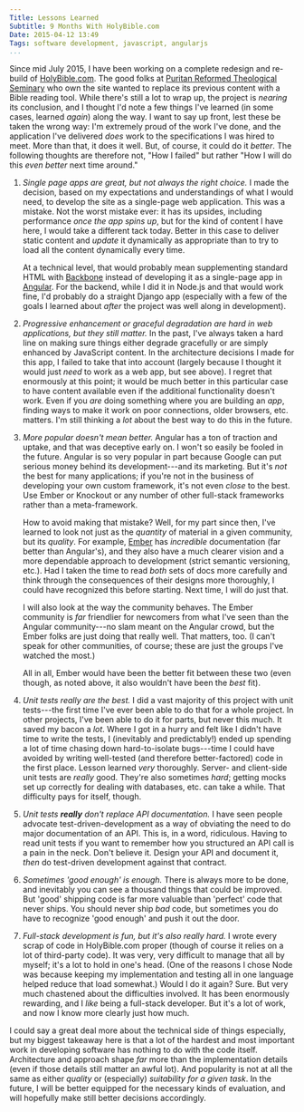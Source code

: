 ```yaml
---
Title: Lessons Learned
Subtitle: 9 Months With HolyBible.com
Date: 2015-04-12 13:49
Tags: software development, javascript, angularjs
...
```


Since mid July 2015, I have been working on a complete redesign and re-build of
[HolyBible.com]. The good folks at [Puritan Reformed Theological Seminary] who
own the site wanted to replace its previous content with a Bible reading tool.
While there's still a lot to wrap up, the project is *nearing* its conclusion,
and I thought I'd note a few things I've learned (in some cases, learned
*again*) along the way. I want to say up front, lest these be taken the wrong
way: I'm extremely proud of the work I've done, and the application I've
delivered *does* work to the specifications I was hired to meet. More than that,
it does it well. But, of course, it could do it *better*. The following thoughts
are therefore not, "How I failed" but rather "How I will do this *even better*
next time around."

[HolyBible.com]: //holybible.com
[Puritan Reformed Theological Seminary]: //prts.edu

 1. *Single page apps are great, but not always the right choice.* I made the
    decision, based on my expectations and understandings of what I would need,
    to develop the site as a single-page web application. This was a mistake.
    Not the worst mistake ever: it has its upsides, including performance *once
    the app spins up*, but for the kind of content I have here, I would take a
    different tack today. Better in this case to deliver static content and
    *update* it dynamically as appropriate than to try to load all the content
    dynamically every time.

    At a technical level, that would probably mean supplementing standard HTML
    with [Backbone] instead of developing it as a single-page app in [Angular].
    For the backend, while I did it in Node.js and that would work fine, I'd
    probably do a straight Django app (especially with a few of the goals I
    learned about *after* the project was well along in development).

 2. *Progressive enhancement or graceful degradation are hard in web
    applications, but they still matter.* In the past, I've always taken a hard
    line on making sure things either degrade gracefully or are simply enhanced
    by JavaScript content. In the architecture decisions I made for this app, I
    failed to take that into account (largely because I thought it would just
    *need* to work as a web app, but see above). I regret that enormously at
    this point; it would be much better in this particular case to have content
    available even if the additional functionality doesn't work. Even if you
    *are* doing something where you are building an *app*, finding ways to make
    it work on poor connections, older browsers, etc. matters. I'm still
    thinking a *lot* about the best way to do this in the future.

 3. *More popular doesn't mean better.* Angular has a ton of traction and
    uptake, and that was deceptive early on. I won't so easily be fooled in the
    future. Angular is so very popular in part because Google can put serious
    money behind its development---and its marketing. But it's *not* the best
    for many applications; if you're not in the business of developing your own
    custom framework, it's not even *close* to the best. Use Ember or Knockout
    or any number of other full-stack frameworks rather than a meta-framework.

    How to avoid making that mistake? Well, for my part since then, I've learned
    to look not just as the *quantity* of material in a given community, but its
    *quality*. For example, [Ember] has *incredible* documentation (far better
    than Angular's), and they also have a much clearer vision and a more
    dependable approach to development (strict semantic versioning, etc.). Had I
    taken the time to read *both* sets of docs more carefully and think through
    the consequences of their designs more thoroughly, I could have recognized
    this before starting. Next time, I will do just that.

    I will also look at the way the community behaves. The Ember community is
    *far* friendlier for newcomers from what I've seen than the Angular
    community---no slam meant on the Angular crowd, but the Ember folks are just
    doing that really well. That matters, too. (I can't speak for other
    communities, of course; these are just the groups I've watched the most.)

    All in all, Ember would have been the better fit between these two (even
    though, as noted above, it also wouldn't have been the *best* fit).

 4. *Unit tests really are the best.* I did a vast majority of this project with
    unit tests---the first time I've ever been able to do that for a whole
    project. In other projects, I've been able to do it for parts, but never
    this much. It saved my bacon a *lot*. Where I got in a hurry and felt like I
    didn't have time to write the tests, I (inevitably and predictably!) ended
    up spending a lot of time chasing down hard-to-isolate bugs---time I could
    have avoided by writing well-tested (and therefore better-factored) code in
    the first place. Lesson learned *very* thoroughly. Server- and client-side
    unit tests are *really* good. They're also sometimes *hard*; getting mocks
    set up correctly for dealing with databases, etc. can take a while. That
    difficulty pays for itself, though.

 5. *Unit tests **really** don't replace API documentation.* I have seen people
    advocate test-driven-development as a way of obviating the need to do major
    documentation of an API. This is, in a word, ridiculous. Having to read unit
    tests if you want to remember how you structured an API call is a pain in
    the neck. Don't believe it. Design your API and document it, *then* do
    test-driven development against that contract.

 6. *Sometimes 'good enough' is enough.* There is always more to be done, and
    inevitably you can see a thousand things that could be improved. But 'good'
    shipping code is far more valuable than 'perfect' code that never ships. You
    should never ship *bad* code, but sometimes you do have to recognize 'good
    enough' and push it out the door.

 7. *Full-stack development is fun, but it's also really hard.* I wrote every
    scrap of code in HolyBible.com proper (though of course it relies on a lot
    of third-party code). It was very, very difficult to manage that all by
    myself; it's a lot to hold in one's head. (One of the reasons I chose Node
    was because keeping my implementation and testing all in one language helped
    reduce that load somewhat.) Would I do it again? Sure. But very much
    chastened about the difficulties involved. It has been enormously rewarding,
    and I *like* being a full-stack developer. But it's a lot of work, and now I
    know more clearly just how much.

[Backbone]: //backbonejs.org
[Angular]: //angularjs.org
[Ember]: //emberjs.com

I could say a great deal more about the technical side of things especially, but
my biggest takeaway here is that a lot of the hardest and most important work in
developing software has nothing to do with the code itself. Architecture and
approach shape *far* more than the implementation details (even if those details
still matter an awful lot). And popularity is not at all the same as either
*quality* or (especially) *suitability for a given task*. In the future, I will
be better equipped for the necessary kinds of evaluation, and will hopefully
make still better decisions accordingly.
